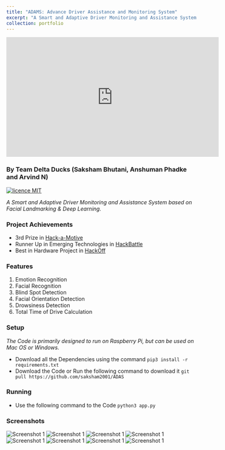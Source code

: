 ```yaml
---
title: "ADAMS: Advance Driver Assistance and Monitoring System"
excerpt: "A Smart and Adaptive Driver Monitoring and Assistance System based on Facial Landmarking & Deep Learning.<br/><img src='/images/TouchFree-v2.jpeg'><br/>"
collection: portfolio
---
```



<iframe width="560" height="315" src="https://www.youtube.com/embed/GD053njx0fU" title="YouTube video player" frameborder="0" allow="accelerometer; autoplay; clipboard-write; encrypted-media; gyroscope; picture-in-picture" allowfullscreen></iframe>

### By Team Delta Ducks (Saksham Bhutani, Anshuman Phadke and Arvind N)
[![licence MIT](https://img.shields.io/github/license/saksham2001/TouchFree-v2)](https://github.com/saksham2001/TouchFree-v2/blob/master/LICENSE) 

*A Smart and Adaptive Driver Monitoring and Assistance System based on Facial Landmarking & Deep Learning.*

<div class="github-card" data-github="saksham2001/ADAS" data-width="400" data-height="" data-theme="default"></div>
<script src="//cdn.jsdelivr.net/github-cards/latest/widget.js"></script>

### Project Achievements
* 3rd Prize in [Hack-a-Motive](https://vit.ac.in/hackamotiVE/)
* Runner Up in Emerging Technologies in [HackBattle](https://hackbattle.ieeecsvit.com/)
* Best in Hardware Project in [HackOff](https://www.hackoff.tech/)


### Features

1. Emotion Recognition
2. Facial Recognition
3. Blind Spot Detection
4. Facial Orientation Detection
5. Drowsiness Detection
6. Total Time of Drive Calculation



### Setup

*The Code is primarily designed to run on Raspberry Pi, but can be used on Mac OS or Windows.*

* Download all the Dependencies using the command `pip3 install -r requirements.txt`
* Download the Code or Run the following command to download it `git pull https://github.com/saksham2001/ADAS`


### Running

* Use the following command to the Code `python3 app.py`

### Screenshots
![Screenshot 1](https://sakshambhutani.xyz/images/ADAMS/scr1.jpeg)
![Screenshot 1](https://sakshambhutani.xyz/images/ADAMS/scr2.jpeg)
![Screenshot 1](https://sakshambhutani.xyz/images/ADAMS/scr3.jpeg)
![Screenshot 1](https://sakshambhutani.xyz/images/ADAMS/scr4.jpeg)
![Screenshot 1](https://sakshambhutani.xyz/images/ADAMS/scr5.jpeg)
![Screenshot 1](https://sakshambhutani.xyz/images/ADAMS/scr6.jpeg)
![Screenshot 1](https://sakshambhutani.xyz/images/ADAMS/scr7.jpeg)
![Screenshot 1](https://sakshambhutani.xyz/images/ADAMS/scr8.jpeg)





